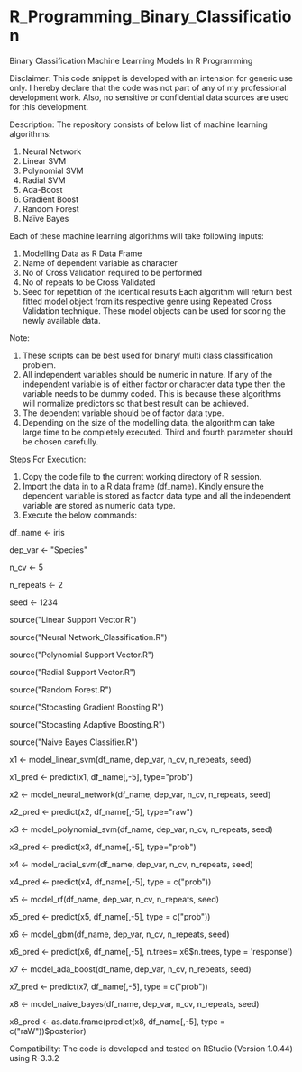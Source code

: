 # R_Programming_Binary_Classification
Binary Classification Machine Learning Models In R Programming

Disclaimer: 
This code snippet is developed with an intension for generic use only. I hereby declare that the code was not part of any of my professional development work. Also, no sensitive or confidential data sources are used for this development. 

Description: 
The repository consists of below list of machine learning algorithms: 
1. Neural Network 
2. Linear SVM 
3. Polynomial SVM 
4. Radial SVM 
5. Ada-Boost 
6. Gradient Boost 
7. Random Forest 
8. Naïve Bayes 

Each of these machine learning algorithms will take following inputs: 
1. Modelling Data as R Data Frame 
2. Name of dependent variable as character 
3. No of Cross Validation required to be performed 
4. No of repeats to be Cross Validated 
5. Seed for repetition of the identical results 
Each algorithm will return best fitted model object from its respective genre using Repeated Cross Validation technique. These model objects can be used for scoring the newly available data. 

Note: 
1. These scripts can be best used for binary/ multi class classification problem. 
2. All independent variables should be numeric in nature. If any of the independent variable is of either factor or character data type then the variable needs to be dummy coded. This is because these algorithms will normalize predictors so that best result can be achieved. 
3. The dependent variable should be of factor data type. 
4. Depending on the size of the modelling data, the algorithm can take large time to be completely executed. Third and fourth parameter should be chosen carefully. 

Steps For Execution:

1. Copy the code file to the current working directory of R session. 
2. Import the data in to a R data frame (df_name). Kindly ensure the dependent variable is stored as factor data type and all the independent variable are stored as numeric data type. 
3. Execute the below commands: 

df_name <- iris 

dep_var <- "Species" 

n_cv <- 5 

n_repeats <- 2 

seed <- 1234 

source("Linear Support Vector.R") 

source("Neural Network_Classification.R") 

source("Polynomial Support Vector.R") 

source("Radial Support Vector.R") 

source("Random Forest.R") 

source("Stocasting Gradient Boosting.R") 

source("Stocasting Adaptive Boosting.R") 

source("Naive Bayes Classifier.R") 

x1 <- model_linear_svm(df_name, dep_var, n_cv, n_repeats, seed) 

x1_pred <- predict(x1, df_name[,-5], type="prob") 

x2 <- model_neural_network(df_name, dep_var, n_cv, n_repeats, seed) 

x2_pred <- predict(x2, df_name[,-5], type="raw") 

x3 <- model_polynomial_svm(df_name, dep_var, n_cv, n_repeats, seed) 

x3_pred <- predict(x3, df_name[,-5], type="prob") 

x4 <- model_radial_svm(df_name, dep_var, n_cv, n_repeats, seed) 

x4_pred <- predict(x4, df_name[,-5], type = c("prob")) 

x5 <- model_rf(df_name, dep_var, n_cv, n_repeats, seed) 

x5_pred <- predict(x5, df_name[,-5], type = c("prob")) 

x6 <- model_gbm(df_name, dep_var, n_cv, n_repeats, seed) 

x6_pred <- predict(x6, df_name[,-5], n.trees= x6$n.trees, type = 'response') 

x7 <- model_ada_boost(df_name, dep_var, n_cv, n_repeats, seed) 

x7_pred <- predict(x7, df_name[,-5], type = c("prob")) 

x8 <- model_naive_bayes(df_name, dep_var, n_cv, n_repeats, seed) 

x8_pred <- as.data.frame(predict(x8, df_name[,-5], type = c("raW"))$posterior) 



Compatibility: 
The code is developed and tested on RStudio (Version 1.0.44) using R-3.3.2
